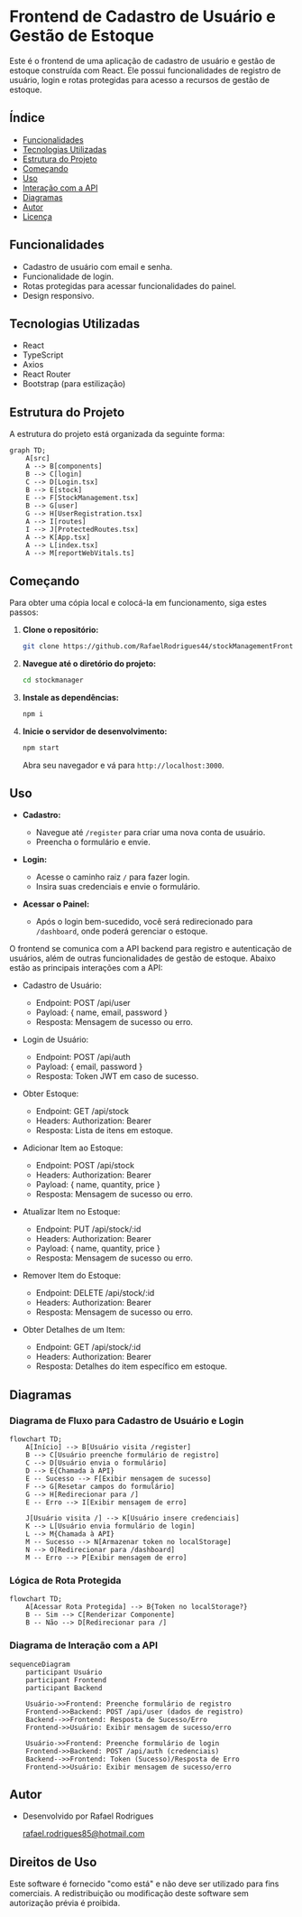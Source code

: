 # Frontend de Cadastro de Usuário e Gestão de Estoque

Este é o frontend de uma aplicação de cadastro de usuário e gestão de estoque construída com React. Ele possui funcionalidades de registro de usuário, login e rotas protegidas para acesso a recursos de gestão de estoque.

## Índice

- [Funcionalidades](#funcionalidades)
- [Tecnologias Utilizadas](#tecnologias-utilizadas)
- [Estrutura do Projeto](#estrutura-do-projeto)
- [Começando](#começando)
- [Uso](#uso)
- [Interação com a API](#interação-com-a-api)
- [Diagramas](#diagramas)
- [Autor](#autor)
- [Licença](#licença)

## Funcionalidades

- Cadastro de usuário com email e senha.
- Funcionalidade de login.
- Rotas protegidas para acessar funcionalidades do painel.
- Design responsivo.

## Tecnologias Utilizadas

- React
- TypeScript
- Axios
- React Router
- Bootstrap (para estilização)

## Estrutura do Projeto

A estrutura do projeto está organizada da seguinte forma:

```mermaid
graph TD;
    A[src]
    A --> B[components]
    B --> C[login]
    C --> D[Login.tsx]
    B --> E[stock]
    E --> F[StockManagement.tsx]
    B --> G[user]
    G --> H[UserRegistration.tsx]
    A --> I[routes]
    I --> J[ProtectedRoutes.tsx]
    A --> K[App.tsx]
    A --> L[index.tsx]
    A --> M[reportWebVitals.ts]
```

## Começando

Para obter uma cópia local e colocá-la em funcionamento, siga estes passos:

1. **Clone o repositório:**

   ```bash
   git clone https://github.com/RafaelRodrigues44/stockManagementFront.git

2. **Navegue até o diretório do projeto:**

   ```bash
   cd stockmanager
   ```

3. **Instale as dependências:**

   ```bash
   npm i
   ```

4. **Inicie o servidor de desenvolvimento:**

   ```bash
   npm start
   ```

   Abra seu navegador e vá para `http://localhost:3000`.

## Uso

- **Cadastro:**
  - Navegue até `/register` para criar uma nova conta de usuário.
  - Preencha o formulário e envie.

- **Login:**
  - Acesse o caminho raiz `/` para fazer login.
  - Insira suas credenciais e envie o formulário.

- **Acessar o Painel:**
  - Após o login bem-sucedido, você será redirecionado para `/dashboard`, onde poderá gerenciar o estoque.

O frontend se comunica com a API backend para registro e autenticação de usuários, além de outras funcionalidades de gestão de estoque. Abaixo estão as principais interações com a API:

- Cadastro de Usuário:

    - Endpoint: POST /api/user
    - Payload: { name, email, password }
    - Resposta: Mensagem de sucesso ou erro.

- Login de Usuário:
    - Endpoint: POST /api/auth
    - Payload: { email, password }
    - Resposta: Token JWT em caso de sucesso.

- Obter Estoque:
    - Endpoint: GET /api/stock
    - Headers: Authorization: Bearer <token>
    - Resposta: Lista de itens em estoque.

- Adicionar Item ao Estoque:
    - Endpoint: POST /api/stock
    - Headers: Authorization: Bearer <token>
    - Payload: { name, quantity, price }
    - Resposta: Mensagem de sucesso ou erro.

- Atualizar Item no Estoque:
    - Endpoint: PUT /api/stock/:id
    - Headers: Authorization: Bearer <token>
    - Payload: { name, quantity, price }
    - Resposta: Mensagem de sucesso ou erro.

- Remover Item do Estoque:
    - Endpoint: DELETE /api/stock/:id
    - Headers: Authorization: Bearer <token>
    - Resposta: Mensagem de sucesso ou erro.

- Obter Detalhes de um Item:
    - Endpoint: GET /api/stock/:id
    - Headers: Authorization: Bearer <token>
    - Resposta: Detalhes do item específico em estoque.

## Diagramas

### Diagrama de Fluxo para Cadastro de Usuário e Login

```mermaid
flowchart TD;
    A[Início] --> B[Usuário visita /register]
    B --> C[Usuário preenche formulário de registro]
    C --> D[Usuário envia o formulário]
    D --> E{Chamada à API}
    E -- Sucesso --> F[Exibir mensagem de sucesso]
    F --> G[Resetar campos do formulário]
    G --> H[Redirecionar para /]
    E -- Erro --> I[Exibir mensagem de erro]

    J[Usuário visita /] --> K[Usuário insere credenciais]
    K --> L[Usuário envia formulário de login]
    L --> M{Chamada à API}
    M -- Sucesso --> N[Armazenar token no localStorage]
    N --> O[Redirecionar para /dashboard]
    M -- Erro --> P[Exibir mensagem de erro]
```

### Lógica de Rota Protegida

```mermaid
flowchart TD;
    A[Acessar Rota Protegida] --> B{Token no localStorage?}
    B -- Sim --> C[Renderizar Componente]
    B -- Não --> D[Redirecionar para /]
```

### Diagrama de Interação com a API

```mermaid
sequenceDiagram
    participant Usuário
    participant Frontend
    participant Backend

    Usuário->>Frontend: Preenche formulário de registro
    Frontend->>Backend: POST /api/user (dados de registro)
    Backend-->>Frontend: Resposta de Sucesso/Erro
    Frontend->>Usuário: Exibir mensagem de sucesso/erro

    Usuário->>Frontend: Preenche formulário de login
    Frontend->>Backend: POST /api/auth (credenciais)
    Backend-->>Frontend: Token (Sucesso)/Resposta de Erro
    Frontend->>Usuário: Exibir mensagem de sucesso/erro
```

## Autor

- Desenvolvido por Rafael Rodrigues

  rafael.rodrigues85@hotmail.com

## Direitos de Uso

Este software é fornecido "como está" e não deve ser utilizado para fins comerciais. A redistribuição ou modificação deste software sem autorização prévia é proibida.

